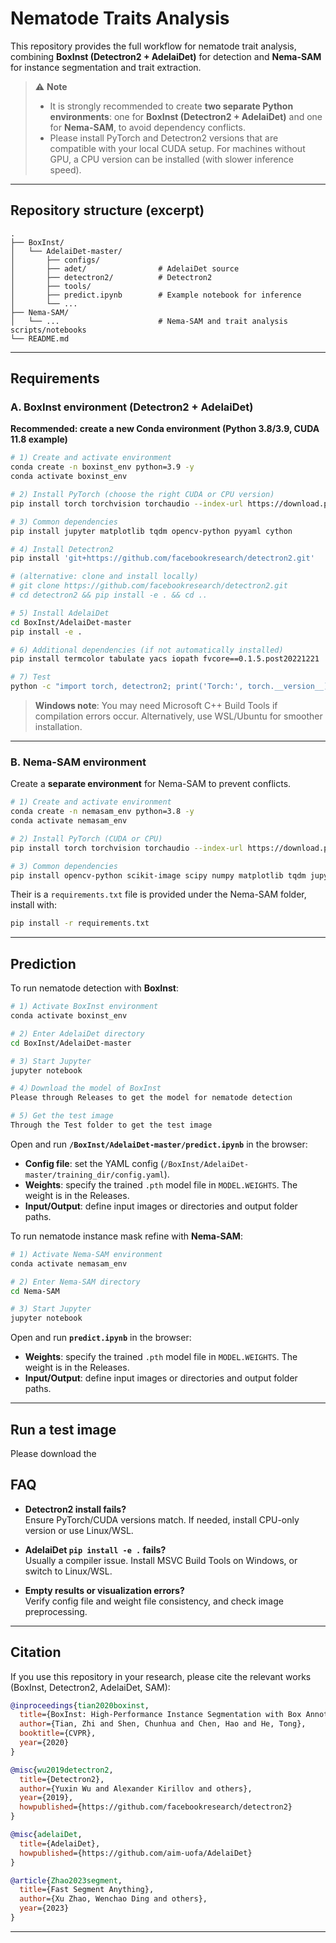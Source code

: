 # Nematode Traits Analysis

This repository provides the full workflow for nematode trait analysis, combining **BoxInst (Detectron2 + AdelaiDet)** for detection and **Nema-SAM** for instance segmentation and trait extraction.

> ⚠️ **Note**  
> - It is strongly recommended to create **two separate Python environments**: one for **BoxInst (Detectron2 + AdelaiDet)** and one for **Nema-SAM**, to avoid dependency conflicts.  
> - Please install PyTorch and Detectron2 versions that are compatible with your local CUDA setup. For machines without GPU, a CPU version can be installed (with slower inference speed).

---

## Repository structure (excerpt)

```
.
├── BoxInst/
│   └── AdelaiDet-master/
│       ├── configs/
│       ├── adet/                # AdelaiDet source
│       ├── detectron2/          # Detectron2
│       ├── tools/
│       ├── predict.ipynb        # Example notebook for inference
│       └── ...
├── Nema-SAM/
│   └── ...                      # Nema-SAM and trait analysis scripts/notebooks
└── README.md
```

---

## Requirements

### A. BoxInst environment (Detectron2 + AdelaiDet)

**Recommended: create a new Conda environment (Python 3.8/3.9, CUDA 11.8 example)**

```bash
# 1) Create and activate environment
conda create -n boxinst_env python=3.9 -y
conda activate boxinst_env

# 2) Install PyTorch (choose the right CUDA or CPU version)
pip install torch torchvision torchaudio --index-url https://download.pytorch.org/whl/cu118

# 3) Common dependencies
pip install jupyter matplotlib tqdm opencv-python pyyaml cython

# 4) Install Detectron2
pip install 'git+https://github.com/facebookresearch/detectron2.git'

# (alternative: clone and install locally)
# git clone https://github.com/facebookresearch/detectron2.git
# cd detectron2 && pip install -e . && cd ..

# 5) Install AdelaiDet
cd BoxInst/AdelaiDet-master
pip install -e .

# 6) Additional dependencies (if not automatically installed)
pip install termcolor tabulate yacs iopath fvcore==0.1.5.post20221221

# 7) Test
python -c "import torch, detectron2; print('Torch:', torch.__version__); print('Detectron2 OK')"
```

> **Windows note**: You may need Microsoft C++ Build Tools if compilation errors occur. Alternatively, use WSL/Ubuntu for smoother installation.

---

### B. Nema-SAM environment

Create a **separate environment** for Nema-SAM to prevent conflicts.

```bash
# 1) Create and activate environment
conda create -n nemasam_env python=3.8 -y
conda activate nemasam_env

# 2) Install PyTorch (CUDA or CPU)
pip install torch torchvision torchaudio --index-url https://download.pytorch.org/whl/cu118

# 3) Common dependencies
pip install opencv-python scikit-image scipy numpy matplotlib tqdm jupyter

```

Their is a `requirements.txt` file is provided under the Nema-SAM folder, install with:

```bash
pip install -r requirements.txt
```

---

## Prediction

To run nematode detection with **BoxInst**:

```bash
# 1) Activate BoxInst environment
conda activate boxinst_env

# 2) Enter AdelaiDet directory
cd BoxInst/AdelaiDet-master

# 3) Start Jupyter
jupyter notebook

# 4）Download the model of BoxInst
Please through Releases to get the model for nematode detection

# 5) Get the test image
Through the Test folder to get the test image
```

Open and run **`/BoxInst/AdelaiDet-master/predict.ipynb`** in the browser:

- **Config file**: set the YAML config (`/BoxInst/AdelaiDet-master/training_dir/config.yaml`).  
- **Weights**: specify the trained `.pth` model file in `MODEL.WEIGHTS`. The weight is in the Releases.
- **Input/Output**: define input images or directories and output folder paths.

To run nematode instance mask refine with **Nema-SAM**:
```bash
# 1) Activate Nema-SAM environment
conda activate nemasam_env

# 2) Enter Nema-SAM directory
cd Nema-SAM

# 3) Start Jupyter
jupyter notebook
```

Open and run **`predict.ipynb`** in the browser:

- **Weights**: specify the trained `.pth` model file in `MODEL.WEIGHTS`. The weight is in the Releases.
- **Input/Output**: define input images or directories and output folder paths.

---

## Run a test image

Please download the 


## FAQ

- **Detectron2 install fails?**  
  Ensure PyTorch/CUDA versions match. If needed, install CPU-only version or use Linux/WSL.  

- **AdelaiDet `pip install -e .` fails?**  
  Usually a compiler issue. Install MSVC Build Tools on Windows, or switch to Linux/WSL.  

- **Empty results or visualization errors?**  
  Verify config file and weight file consistency, and check image preprocessing.  

---

## Citation

If you use this repository in your research, please cite the relevant works (BoxInst, Detectron2, AdelaiDet, SAM):

```bibtex
@inproceedings{tian2020boxinst,
  title={BoxInst: High-Performance Instance Segmentation with Box Annotations},
  author={Tian, Zhi and Shen, Chunhua and Chen, Hao and He, Tong},
  booktitle={CVPR},
  year={2020}
}

@misc{wu2019detectron2,
  title={Detectron2},
  author={Yuxin Wu and Alexander Kirillov and others},
  year={2019},
  howpublished={https://github.com/facebookresearch/detectron2}
}

@misc{adelaiDet,
  title={AdelaiDet},
  howpublished={https://github.com/aim-uofa/AdelaiDet}
}

@article{Zhao2023segment,
  title={Fast Segment Anything},
  author={Xu Zhao, Wenchao Ding and others},
  year={2023}
}
```

---



